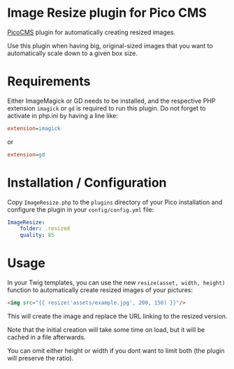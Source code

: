 # Image Resize plugin for Pico CMS
[PicoCMS](https://github.com/picocms/Pico) plugin for automatically creating resized images.

Use this plugin when having big, original-sized images that you want to automatically scale down to a given box size.

# Requirements

Either ImageMagick or GD needs to be installed, and the respective PHP extension `imagick` or `gd` is required
to run this plugin. Do not forget to activate in php.ini by having a line like:

``` ini
extension=imagick
```

or

``` ini
extension=gd
```

# Installation / Configuration

Copy `ImageResize.php` to the `plugins` directory of your Pico installation and configure the plugin in your `config/config.yml` file:

``` yaml
ImageResize:
    folder: .resized
    quality: 85
```

# Usage

In your Twig templates, you can use the new `resize(asset, width, height)` function to automatically create resized images of your pictures:

``` html
<img src="{{ resize('assets/example.jpg', 200, 150) }}"/>
``` 

This will create the image and replace the URL linking to the resized version.

Note that the initial creation will take some time on load, but it will be cached in a file afterwards.

You can omit either height or width if you dont want to limit both (the plugin will preserve the ratio).